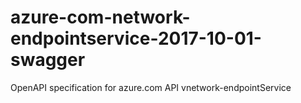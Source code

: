 # azure-com-network-endpointservice-2017-10-01-swagger
OpenAPI specification for azure.com API vnetwork-endpointService
